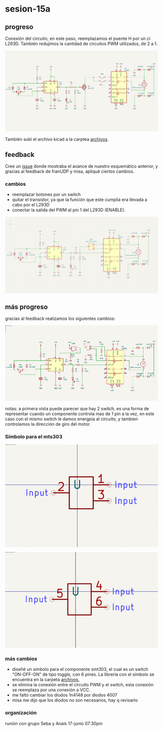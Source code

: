 # sesion-15a


## progreso

Conexión del circuito, en este paso, reemplazamos el puente H por un ci L293D. También redujimos la cantidad de circuitos PWM utilizados, de 2 a 1.

![Imagen circuito fps555 v2](./archivos/fps555-sch-v2.png)

También subí el archivo kicad a la carptea [archivos](https://github.com/clifford1one/dis8644-2025-1-proyectos/tree/main/07-clifford1one/sesion-15a/archivos/).


## feedback

Cree un [issue]((https://github.com/disenoUDP/dis8644-2025-1-proyectos/issues/479)) donde mostraba el avance de nuestro esquemático anterior, y gracias al feedback de franUDP y misa, apliqué ciertos cambios.

### cambios

- reemplazar botones por un switch
- quitar el transistor, ya que la función que este cumplía era llevada a cabo por el L293D
- conectar la salida del PWM al pin 1 del L293D (ENABLE). 

![Imagen del esquemático con los cambios realizados.](./archivos/fps555-sch-v4.png)


## más progreso

gracias al feedback realizamos los siguientes cambios:

![imagen de la versión 5.1 del esquemático](./archivos/fps555-sch-v5.png)

notas: a primera vista puede parecer que hay 2 switch, es una forma de representar cuando un componente controla mas de 1 pin a la vez, en este caso con el mismo switch le damos energpia al circuito, y tambien controlamos la dirección de giro del motor.

### Símbolo para el mts303
![Imagen del símbolo diseñado, lado A](./archivos/toggleSymbol-sideA.png)

![Imagen del símbolo diseñado, lado B](./archivos/toggleSymbol-sideB.png)

### más cambios

- diseñé un símbolo para el componente smt303, el cual es un switch "ON-OFF-ON" de tipo toggle, con 6 pines. La librería con el símbolo se encuentra en la carpeta [archivos.](https://github.com/clifford1one/dis8644-2025-1-proyectos/tree/main/07-clifford1one/sesion-15a/archivos) 
- se elimina la conexión entre el circuito PWM y el switch, esta conexión se reemplaza por una conexión a VCC.
- me faltó cambiar los diodos 1n4148 por diodos 4007
- misa me dijo que los diodos no son necesarios, hay q revisarlo


### organización

runión con grupo Seba y Anaís 17-junio 07:30pm